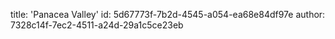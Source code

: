 title: 'Panacea Valley'
id: 5d67773f-7b2d-4545-a054-ea68e84df97e
author: 7328c14f-7ec2-4511-a24d-29a1c5ce23eb

